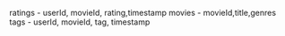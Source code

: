 ratings - userId, movieId, rating,timestamp
movies - movieId,title,genres
tags - userId, movieId, tag, timestamp